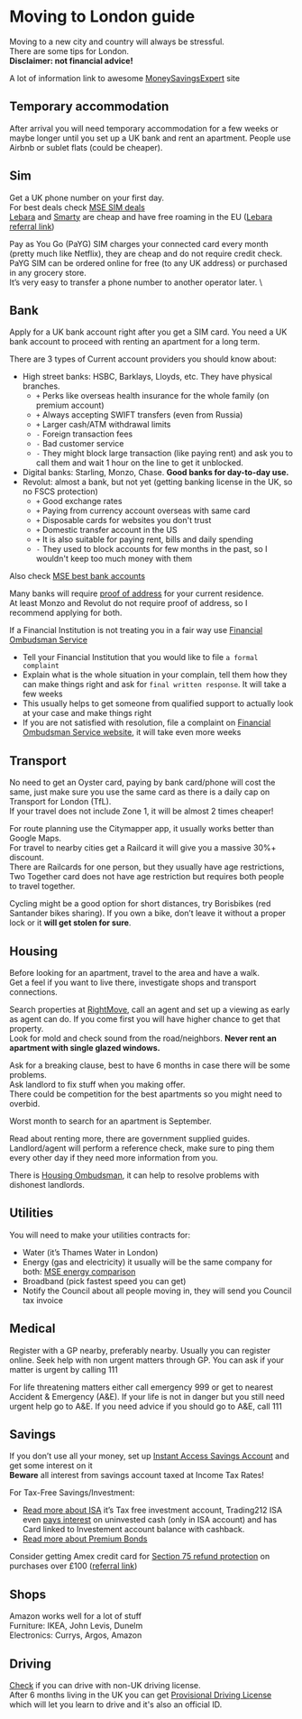 # Moving to London guide

Moving to a new city and country will always be stressful.\
There are some tips for London.\
**Disclaimer: not financial advice!**

A lot of information link to awesome [MoneySavingsExpert](https://www.moneysavingexpert.com/) site

## Temporary accommodation
After arrival you will need temporary accommodation for a few weeks or maybe longer until you set up a UK bank and rent an apartment. People use Airbnb or sublet flats (could be cheaper). 

## Sim
Get a UK phone number on your first day. \
For best deals check [MSE SIM deals](https://www.moneysavingexpert.com/cheap-mobile-finder/sim-only/) \
[Lebara](https://www.lebara.co.uk/) and [Smarty](https://smarty.co.uk/) are cheap and have free roaming in the EU ([Lebara referral link](https://aklam.io/fdks30))

Pay as You Go (PaYG) SIM charges your connected card every month (pretty much like Netflix), they are cheap and do not require credit check. \
PaYG SIM can be ordered online for free (to any UK address) or purchased in any grocery store. \
It’s very easy to transfer a phone number to another operator later. \

## Bank
Apply for a UK bank account right after you get a SIM card. 
You need a UK bank account to proceed with renting an apartment for a long term. 

There are 3 types of Current account providers you should know about: 
- High street banks: HSBC, Barklays, Lloyds, etc. They have physical branches.
  - `+` Perks like overseas health insurance for the whole family (on premium account)
  - `+` Always accepting SWIFT transfers (even from Russia)
  - `+` Larger cash/ATM withdrawal limits
  - `-` Foreign transaction fees
  - `-` Bad customer service
  - `-` They might block large transaction (like paying rent) and ask you to call them and wait 1 hour on the line to get it unblocked.
- Digital banks: Starling, Monzo, Chase. **Good banks for day-to-day use.**
- Revolut: almost a bank, but not yet (getting banking license in the UK, so no FSCS protection)
  - `+` Good exchange rates
  - `+` Paying from currency account overseas with same card
  - `+` Disposable cards for websites you don't trust
  - `+` Domestic transfer account in the US
  - `+` It is also suitable for paying rent, bills and daily spending
  - `-` They used to block accounts for few months in the past, so I wouldn't keep too much money with them
 
Also check [MSE best bank accounts](https://www.moneysavingexpert.com/banking/compare-best-bank-accounts/)

Many banks will require [proof of address](https://statrys.com/blog/what-is-a-proof-of-address) for your current residence.\
At least Monzo and Revolut do not require proof of address, so I recommend applying for both.

If a Financial Institution is not treating you in a fair way use [Financial Ombudsman Service](https://www.financial-ombudsman.org.uk/)
- Tell your Financial Institution that you would like to file `a formal complaint`
- Explain what is the whole situation in your complain, tell them how they can make things right and ask for `final written response`. It will take a few weeks
- This usually helps to get someone from qualified support to actually look at your case and make things right
- If you are not satisfied with resolution, file a complaint on [Financial Ombudsman Service website](https://www.financial-ombudsman.org.uk/), it will take even more weeks

## Transport
No need to get an Oyster card, paying by bank card/phone will cost the same, just make sure you use the same card as there is a daily cap on Transport for London (TfL).\
If your travel does not include Zone 1, it will be almost 2 times cheaper!

For route planning use the Citymapper app, it usually works better than Google Maps.\
For travel to nearby cities get a Railcard it will give you a massive 30%+ discount.\
There are Railcards for one person, but they usually have age restrictions, Two Together card does not have age restriction but requires both people to travel together.

Cycling might be a good option for short distances, try Borisbikes (red Santander bikes sharing).
If you own a bike, don’t leave it without a proper lock or it **will get stolen for sure**.

## Housing
Before looking for an apartment, travel to the area and have a walk.\
Get a feel if you want to live there, investigate shops and transport connections.

Search properties at [RightMove](rightmove.co.uk), call an agent and set up a viewing as early as agent can do. If you come first you will have higher chance to get that property.\
Look for mold and check sound from the road/neighbors. **Never rent an apartment with single glazed windows.**

Ask for a breaking clause, best to have 6 months in case there will be some problems.\
Ask landlord to fix stuff when you making offer.\
There could be competition for the best apartments so you might need to overbid.

Worst month to search for an apartment is September.

Read about renting more, there are government supplied guides.\
Landlord/agent will perform a reference check, make sure to ping them every other day if they need more information from you.

There is [Housing Ombudsman](https://www.housing-ombudsman.org.uk/), it can help to resolve problems with dishonest landlords.

## Utilities
You will need to make your utilities contracts for: 
- Water (it’s Thames Water in London)
- Energy (gas and electricity) it usually will be the same company for both: [MSE energy comparison](https://www.moneysavingexpert.com/energy/)
- Broadband (pick fastest speed you can get)
- Notify the Council about all people moving in, they will send you Council tax invoice

## Medical
Register with a GP nearby, preferably nearby. Usually you can register online. Seek help with non urgent matters through GP. You can ask if your matter is urgent by calling 111

For life threatening matters either call emergency 999 or get to nearest Accident & Emergency (A&E).
If your life is not in danger but you still need urgent help go to A&E.
If you need advice if you should go to A&E, call 111

## Savings
If you don’t use all your money, set up [Instant Access Savings Account](https://www.moneysavingexpert.com/savings/savings-accounts-best-interest/) and get some interest on it \
**Beware** all interest from savings account taxed at Income Tax Rates!

For Tax-Free Savings/Investment:
* [Read more about ISA](https://www.gov.uk/individual-savings-accounts) it’s Tax free investment account, Trading212 ISA even [pays interest](https://www.trading212.com/interest-on-cash) on uninvested cash (only in ISA account) and has Card linked to Investement account balance with cashback.
* [Read more about Premium Bonds](https://www.moneysavingexpert.com/savings/premium-bonds/)

Consider getting Amex credit card for [Section 75 refund protection](https://www.moneysavingexpert.com/reclaim/section75-protect-your-purchases/) on purchases over £100 ([referral link](https://americanexpress.com/en-gb/referral/platinum-cashback-everyday?ref=vLADIvdJoF&XL=MNANS))

## Shops
Amazon works well for a lot of stuff\
Furniture: IKEA, John Levis, Dunelm\
Electronics: Currys, Argos, Amazon

## Driving
[Check](https://www.gov.uk/driving-nongb-licence) if you can drive with non-UK driving license.\
After 6 months living in the UK you can get [Provisional Driving License](https://www.gov.uk/apply-first-provisional-driving-licence) which will let you learn to drive and it's also an official ID.
